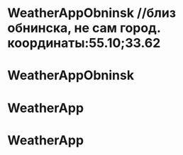 # WeatherAppObninsk //близ обнинска, не сам город. координаты:55.10;33.62
# WeatherAppObninsk
# WeatherApp
# WeatherApp
